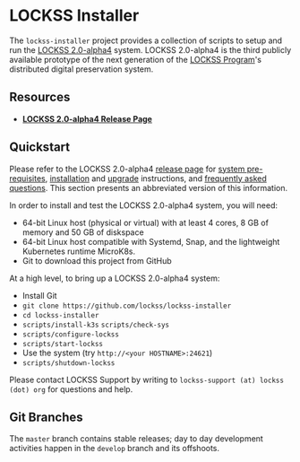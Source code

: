 # LOCKSS Installer

The `lockss-installer` project provides a collection of scripts to setup and run the [LOCKSS 2.0-alpha4](https://lockss.github.io/administrators/releases/2.0-alpha4) system. LOCKSS 2.0-alpha4 is the third publicly available prototype of the next generation of the [LOCKSS Program](https://www.lockss.org/)'s distributed digital preservation system.

## Resources

*   [**LOCKSS 2.0-alpha4 Release Page**](https://lockss.readthedocs.io/projects/manual/en/2.0-alpha4/)

## Quickstart

Please refer to the LOCKSS 2.0-alpha4 [release page](https://lockss.readthedocs.io/projects/manual/en/2.0-alpha4/) for [system pre-requisites](https://lockss.github.io/administrators/manual/2.0-alpha4/introduction/prerequisites), [installation](https://lockss.github.io/administrators/manual/2.0-alpha4/installing) and [upgrade](https://lockss.github.io/administrators/manual/2.0-alpha4/upgrading) instructions, and [frequently asked questions](https://lockss.github.io/administrators/releases/2.0-alpha4#frequently-asked-questions). This section presents an abbreviated version of this information.

In order to install and test the LOCKSS 2.0-alpha4 system, you will need:

*   64-bit Linux host (physical or virtual) with at least 4 cores, 8 GB of memory and 50 GB of diskspace
*   64-bit Linux host compatible with Systemd, Snap, and the lightweight Kubernetes runtime MicroK8s.
*   Git to download this project from GitHub

At a high level, to bring up a LOCKSS 2.0-alpha4 system:

*   Install Git
*   `git clone https://github.com/lockss/lockss-installer`
*   `cd lockss-installer`
*   `scripts/install-k3s`
    `scripts/check-sys`
*   `scripts/configure-lockss`
*   `scripts/start-lockss`
*   Use the system (try `http://<your HOSTNAME>:24621`)
*   `scripts/shutdown-lockss`

Please contact LOCKSS Support by writing to `lockss-support (at) lockss (dot) org`
for questions and help.

## Git Branches

The `master` branch contains stable releases; day to day development activities happen in the `develop` branch and its offshoots.

